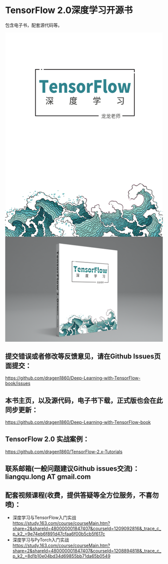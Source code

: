 # TensorFlow 2.0深度学习开源书

包含电子书，配套源代码等。

<p align="center">
  <img src="assets/1.jpg" align="center" width="600">
  <img src="assets/2.png" align="center" width="600">
</p>



##	提交错误或者修改等反馈意见，请在Github Issues页面提交：

https://github.com/dragen1860/Deep-Learning-with-TensorFlow-book/issues

##	本书主页，以及源代码，电子书下载，正式版也会在此同步更新：
https://github.com/dragen1860/Deep-Learning-with-TensorFlow-book

##	TensorFlow 2.0 实战案例：
https://github.com/dragen1860/TensorFlow-2.x-Tutorials

##	联系邮箱(一般问题建议Github issues交流)：liangqu.long AT gmail.com

##	配套视频课程(收费，提供答疑等全方位服务，不喜勿喷)：

- 深度学习与TensorFlow入门实战
https://study.163.com/course/courseMain.htm?share=2&shareId=480000001847407&courseId=1209092816&_trace_c_p_k2_=9e74eb6f891d47cfaa6f00b5cb5f617c
- 深度学习与PyTorch入门实战
https://study.163.com/course/courseMain.htm?share=2&shareId=480000001847407&courseId=1208894818&_trace_c_p_k2_=8d1b10e04bd34d69855bb71da65b0549


